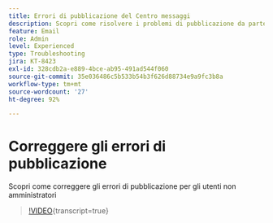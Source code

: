 ```yaml
---
title: Errori di pubblicazione del Centro messaggi
description: Scopri come risolvere i problemi di pubblicazione da parte di utenti non amministratori
feature: Email
role: Admin
level: Experienced
type: Troubleshooting
jira: KT-8423
exl-id: 328cdb2a-e889-4bce-ab95-491ad544f060
source-git-commit: 35e036486c5b533b54b3f626d88734e9a9fc3b8a
workflow-type: tm+mt
source-wordcount: '27'
ht-degree: 92%

---
```


# Correggere gli errori di pubblicazione

Scopri come correggere gli errori di pubblicazione per gli utenti non amministratori

>[!VIDEO](https://video.tv.adobe.com/v/335979?quality=12&learn=on){transcript=true}

